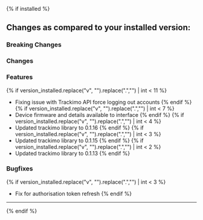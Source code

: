 {% if installed %}

## Changes as compared to your installed version:

### Breaking Changes

### Changes

### Features

{% if version_installed.replace("v", "").replace(".","") | int < 11  %}

- Fixing issue with Trackimo API force logging out accounts
  {% endif %}
  {% if version_installed.replace("v", "").replace(".","") | int < 7  %}
- Device firmware and details available to interface
  {% endif %}
  {% if version_installed.replace("v", "").replace(".","") | int < 4  %}
- Updated trackimo library to 0.1.16
  {% endif %}
  {% if version_installed.replace("v", "").replace(".","") | int < 3  %}
- Updated trackimo library to 0.1.15
  {% endif %}
  {% if version_installed.replace("v", "").replace(".","") | int < 2  %}
- Updated trackimo library to 0.1.13
  {% endif %}

### Bugfixes

{% if version_installed.replace("v", "").replace(".","") | int < 3  %}

- Fix for authorisation token refresh
  {% endif %}

---

{% endif %}
